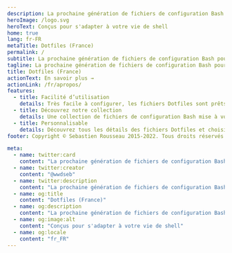 ```yaml
---
description: La prochaine génération de fichiers de configuration Bash pour macOS, Linux et Windows. Avec Dotfiles, vous pouvez en faire toujours plus avec votre shell.
heroImage: /logo.svg
heroText: Conçus pour s'adapter à votre vie de shell
home: true
lang: fr-FR
metaTitle: Dotfiles (France)
permalink: /
subtitle: La prochaine génération de fichiers de configuration Bash pour macOS, Linux et Windows. Avec Dotfiles, vous pouvez en faire toujours plus avec votre shell.
tagline: La prochaine génération de fichiers de configuration Bash pour macOS, Linux et Windows. Avec Dotfiles, vous pouvez en faire toujours plus avec votre shell.
title: Dotfiles (France)
actionText: En savoir plus →
actionLink: /fr/apropos/
features:
  - title: Facilité d’utilisation
    details: Très facile à configurer, les fichiers Dotfiles sont prêts à l'emploi et idéals pour personnaliser votre shell et vos applications
  - title: Découvrez notre collection
    details: Une collection de fichiers de configuration Bash mise à votre disposition gratuitement
  - title: Personnalisable
    details: Découvrez tous les détails des fichiers Dotfiles et choisissez ceux que vous préférez suivant vos envies
footer: Copyright © Sebastien Rousseau 2015-2022. Tous droits réservés.

meta:
  - name: twitter:card
    content: "La prochaine génération de fichiers de configuration Bash pour macOS, Linux et Windows. Avec Dotfiles, vous pouvez en faire toujours plus avec votre shell."
  - name: twitter:creator
    content: "@wwdseb"
  - name: twitter:description
    content: "La prochaine génération de fichiers de configuration Bash pour macOS, Linux et Windows. Avec Dotfiles, vous pouvez en faire toujours plus avec votre shell."
  - name: og:title
    content: "Dotfiles (France)"
  - name: og:description
    content: "La prochaine génération de fichiers de configuration Bash pour macOS, Linux et Windows. Avec Dotfiles, vous pouvez en faire toujours plus avec votre shell."
  - name: og:image:alt
    content: "Conçus pour s'adapter à votre vie de shell"
  - name: og:locale
    content: "fr_FR"
---
```


